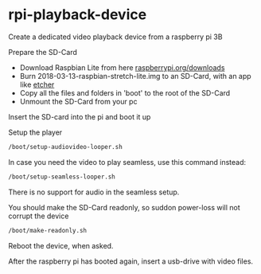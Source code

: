 # rpi-playback-device
Create a dedicated video playback device from a raspberry pi 3B

Prepare the SD-Card
- Download Raspbian Lite from here [raspberrypi.org/downloads](https://www.raspberrypi.org/downloads/)
- Burn 2018-03-13-raspbian-stretch-lite.img to an SD-Card, with an app like [etcher](https://etcher.io)
- Copy all the files and folders in 'boot' to the root of the SD-Card
- Unmount the SD-Card from your pc

Insert the SD-card into the pi and boot it up

Setup the player
``` bash
/boot/setup-audiovideo-looper.sh
```

In case you need the video to play seamless, use this command instead:
``` bash
/boot/setup-seamless-looper.sh
```
There is no support for audio in the seamless setup.

You should make the SD-Card readonly, so suddon power-loss will not corrupt the device
``` bash
/boot/make-readonly.sh
```
Reboot the device, when asked.

After the raspberry pi has booted again, insert a usb-drive with video files.
